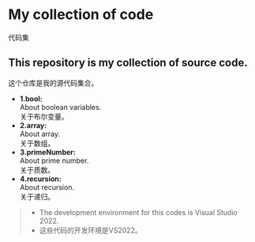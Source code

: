 # My collection of code  
代码集  
## This repository is my collection of source code.  
这个仓库是我的源代码集合。  
- **1.bool:**  
  About boolean variables.  
  关于布尔变量。
- **2.array:**  
  About array.  
  关于数组。
- **3.primeNumber:**  
  About prime number.  
  关于质数。
- **4.recursion:**  
  About recursion.  
  关于递归。  
> - The development environment for this codes is Visual Studio 2022.
> - 这些代码的开发环境是VS2022。
